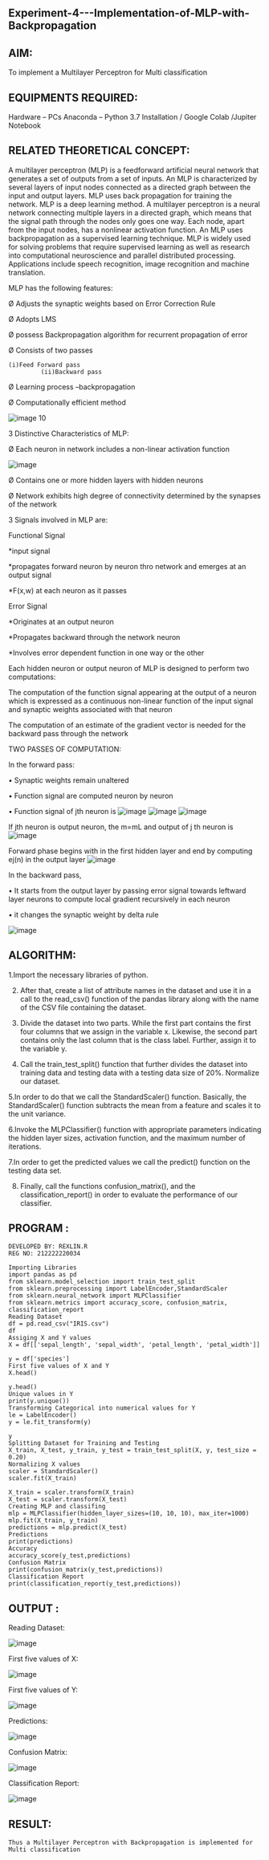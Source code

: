 ## Experiment-4---Implementation-of-MLP-with-Backpropagation

## AIM:
To implement a Multilayer Perceptron for Multi classification

## EQUIPMENTS REQUIRED:
Hardware – PCs
Anaconda – Python 3.7 Installation / Google Colab /Jupiter Notebook

## RELATED THEORETICAL CONCEPT:

A multilayer perceptron (MLP) is a feedforward artificial neural network that generates a set of outputs from a set of inputs. An MLP is characterized by several layers of input nodes connected as a directed graph between the input and output layers. MLP uses back propagation for training the network. MLP is a deep learning method.
A multilayer perceptron is a neural network connecting multiple layers in a directed graph, which means that the signal path through the nodes only goes one way. Each node, apart from the input nodes, has a nonlinear activation function. An MLP uses backpropagation as a supervised learning technique.
MLP is widely used for solving problems that require supervised learning as well as research into computational neuroscience and parallel distributed processing. Applications include speech recognition, image recognition and machine translation.
 
MLP has the following features:

Ø  Adjusts the synaptic weights based on Error Correction Rule

Ø  Adopts LMS

Ø  possess Backpropagation algorithm for recurrent propagation of error

Ø  Consists of two passes

  	(i)Feed Forward pass
	         (ii)Backward pass
           
Ø  Learning process –backpropagation

Ø  Computationally efficient method

![image 10](https://user-images.githubusercontent.com/112920679/198804559-5b28cbc4-d8f4-4074-804b-2ebc82d9eb4a.jpg)

3 Distinctive Characteristics of MLP:

Ø  Each neuron in network includes a non-linear activation function

![image](https://user-images.githubusercontent.com/112920679/198814300-0e5fccdf-d3ea-4fa0-b053-98ca3a7b0800.png)

Ø  Contains one or more hidden layers with hidden neurons

Ø  Network exhibits high degree of connectivity determined by the synapses of the network

3 Signals involved in MLP are:

 Functional Signal

*input signal

*propagates forward neuron by neuron thro network and emerges at an output signal

*F(x,w) at each neuron as it passes

Error Signal

   *Originates at an output neuron
   
   *Propagates backward through the network neuron
   
   *Involves error dependent function in one way or the other
   
Each hidden neuron or output neuron of MLP is designed to perform two computations:

The computation of the function signal appearing at the output of a neuron which is expressed as a continuous non-linear function of the input signal and synaptic weights associated with that neuron

The computation of an estimate of the gradient vector is needed for the backward pass through the network

TWO PASSES OF COMPUTATION:

In the forward pass:

•       Synaptic weights remain unaltered

•       Function signal are computed neuron by neuron

•       Function signal of jth neuron is
            ![image](https://user-images.githubusercontent.com/112920679/198814313-2426b3a2-5b8f-489e-af0a-674cc85bd89d.png)
            ![image](https://user-images.githubusercontent.com/112920679/198814328-1a69a3cd-7e02-4829-b773-8338ac8dcd35.png)
            ![image](https://user-images.githubusercontent.com/112920679/198814339-9c9e5c30-ac2d-4f50-910c-9732f83cabe4.png)



If jth neuron is output neuron, the m=mL  and output of j th neuron is
               ![image](https://user-images.githubusercontent.com/112920679/198814349-a6aee083-d476-41c4-b662-8968b5fc9880.png)

Forward phase begins with in the first hidden layer and end by computing ej(n) in the output layer
![image](https://user-images.githubusercontent.com/112920679/198814353-276eadb5-116e-4941-b04e-e96befae02ed.png)


In the backward pass,

•       It starts from the output layer by passing error signal towards leftward layer neurons to compute local gradient recursively in each neuron

•        it changes the synaptic weight by delta rule

![image](https://user-images.githubusercontent.com/112920679/198814362-05a251fd-fceb-43cd-867b-75e6339d870a.png)



## ALGORITHM:

1.Import the necessary libraries of python.

2. After that, create a list of attribute names in the dataset and use it in a call to the read_csv() function of the pandas library along with the name of the CSV file containing the dataset.

3. Divide the dataset into two parts. While the first part contains the first four columns that we assign in the variable x. Likewise, the second part contains only the last column that is the class label. Further, assign it to the variable y.

4. Call the train_test_split() function that further divides the dataset into training data and testing data with a testing data size of 20%.
Normalize our dataset. 

5.In order to do that we call the StandardScaler() function. Basically, the StandardScaler() function subtracts the mean from a feature and scales it to the unit variance.

6.Invoke the MLPClassifier() function with appropriate parameters indicating the hidden layer sizes, activation function, and the maximum number of iterations.

7.In order to get the predicted values we call the predict() function on the testing data set.

8. Finally, call the functions confusion_matrix(), and the classification_report() in order to evaluate the performance of our classifier.

## PROGRAM :
```
DEVELOPED BY: REXLIN.R
REG NO: 212222220034
```
```
Importing Libraries
import pandas as pd
from sklearn.model_selection import train_test_split
from sklearn.preprocessing import LabelEncoder,StandardScaler
from sklearn.neural_network import MLPClassifier
from sklearn.metrics import accuracy_score, confusion_matrix, classification_report
Reading Dataset
df = pd.read_csv("IRIS.csv")
df
Assiging X and Y values
X = df[['sepal_length', 'sepal_width', 'petal_length', 'petal_width']]
  
y = df['species']
First five values of X and Y
X.head()

y.head()
Unique values in Y
print(y.unique())
Transforming Categorical into numerical values for Y
le = LabelEncoder()
y = le.fit_transform(y)

y
Splitting Dataset for Training and Testing
X_train, X_test, y_train, y_test = train_test_split(X, y, test_size = 0.20)
Normalizing X values
scaler = StandardScaler()  
scaler.fit(X_train)

X_train = scaler.transform(X_train)  
X_test = scaler.transform(X_test)
Creating MLP and classifing
mlp = MLPClassifier(hidden_layer_sizes=(10, 10, 10), max_iter=1000)  
mlp.fit(X_train, y_train)  
predictions = mlp.predict(X_test) 
Predictions
print(predictions)
Accuracy
accuracy_score(y_test,predictions)
Confusion Matrix
print(confusion_matrix(y_test,predictions))
Classification Report
print(classification_report(y_test,predictions))
```

## OUTPUT :

Reading Dataset:

![image](https://github.com/rexlinrajan2004/Experiment-4---Implementation-of-MLP-with-Backpropagation/assets/119406566/ee439a25-b8fe-4ec8-be6a-a5c9582abcf1)

First five values of X:

![image](https://github.com/rexlinrajan2004/Experiment-4---Implementation-of-MLP-with-Backpropagation/assets/119406566/7491cf44-ac10-4a23-a17b-fcd45f80c4ed)

First five values of Y:

![image](https://github.com/rexlinrajan2004/Experiment-4---Implementation-of-MLP-with-Backpropagation/assets/119406566/c837dded-e71f-480c-b387-10212f94e873)

Predictions:

![image](https://github.com/rexlinrajan2004/Experiment-4---Implementation-of-MLP-with-Backpropagation/assets/119406566/e8be5b30-634d-4d18-8791-e9c1b79b8f81)

Confusion Matrix:

![image](https://github.com/rexlinrajan2004/Experiment-4---Implementation-of-MLP-with-Backpropagation/assets/119406566/3be34c84-442b-40de-bf1b-ed0c5d7b84ff)

Classification Report:

![image](https://github.com/rexlinrajan2004/Experiment-4---Implementation-of-MLP-with-Backpropagation/assets/119406566/2b9268c6-84d0-4c4a-a2d8-85faa006b03f)

## RESULT:
```
Thus a Multilayer Perceptron with Backpropagation is implemented for Multi classification
```
